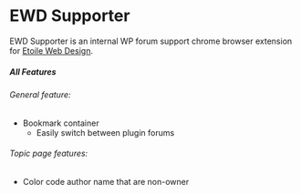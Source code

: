 # EWD Supporter

EWD Supporter is an internal WP forum support chrome browser extension for [Etoile Web Design](https://www.etoilewebdesign.com/).

##### All Features

###### General feature:
  - Bookmark container
    - Easily switch between plugin forums

###### Topic page features:
  - Color code author name that are non-owner 